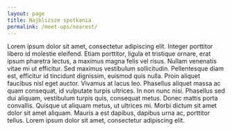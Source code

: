 ```yaml
---
layout: page
title: Najbliższe spotkania
permalink: /meet-ups/nearest/
---
```


Lorem ipsum dolor sit amet, consectetur adipiscing elit. Integer porttitor libero id molestie eleifend. Etiam porttitor, ligula et tristique ornare, erat ipsum pharetra lectus, a maximus magna felis vel risus. Nullam venenatis vitae mi ut efficitur. Sed maximus vestibulum sollicitudin. Pellentesque diam est, efficitur id tincidunt dignissim, euismod quis nulla. Proin aliquet faucibus nisl eget auctor. Vivamus at lacus leo. Phasellus aliquet massa ac quam consequat, id vulputate turpis ultrices. In non nunc nisi. Phasellus sed dui aliquam, vestibulum turpis quis, consequat metus. Donec mattis porta convallis. Quisque ut aliquam metus, ut ultrices mi. Morbi dictum sit amet dolor sit amet aliquam. Mauris a est dapibus, dapibus urna ac, porttitor tellus. Lorem ipsum dolor sit amet, consectetur adipiscing elit. 